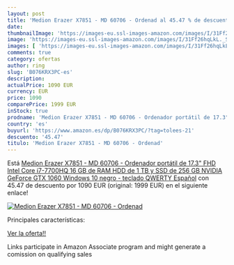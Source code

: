 ```yaml
---
layout: post
title: 'Medion Erazer X7851 - MD 60706 - Ordenad al 45.47 % de descuento'
date: 
thumbnailImage: 'https://images-eu.ssl-images-amazon.com/images/I/31Ff26hqLkL._SL200_.jpg'
image: 'https://images-eu.ssl-images-amazon.com/images/I/31Ff26hqLkL._SL200_.jpg'
images: [ 'https://images-eu.ssl-images-amazon.com/images/I/31Ff26hqLkL._SL200_.jpg' ]
comments: true
category: ofertas
author: ring
slug: 'B076KRX3PC-es'
description:
actualPrice: 1090 EUR
currency: EUR
price: 1090
comparePrice: 1999 EUR
inStock: true
prodname: 'Medion Erazer X7851 - MD 60706 - Ordenador portátil de 17.3" FHD  Intel Core i7-7700HQ  16 GB de RAM  HDD de 1 TB y SSD de 256 GB  NVIDIA GeForce GTX 1060  Windows 10   negro - teclado QWERTY Español'
country: 'es'
buyurl: 'https://www.amazon.es/dp/B076KRX3PC/?tag=tolees-21'
descuento: '45.47'
titulo: 'Medion Erazer X7851 - MD 60706 - Ordenad'
---
```


Está [Medion Erazer X7851 - MD 60706 - Ordenador portátil de 17.3" FHD  Intel Core i7-7700HQ  16 GB de RAM  HDD de 1 TB y SSD de 256 GB  NVIDIA GeForce GTX 1060  Windows 10   negro - teclado QWERTY Español](https://www.amazon.es/dp/B076KRX3PC/?tag=tolees-21) con 45.47 de descuento por 1090 EUR (original: 1999 EUR) en el siguiente enlace!

[![Medion Erazer X7851 - MD 60706 - Ordenad](https://images-eu.ssl-images-amazon.com/images/I/31Ff26hqLkL._SL200_.jpg)](https://www.amazon.es/dp/B076KRX3PC/?tag=tolees-21)

Principales características:


[Ver la oferta!!](https://www.amazon.es/dp/B076KRX3PC/?tag=tolees-21)

Links participate in Amazon Associate program and might generate a comission on qualifying sales



